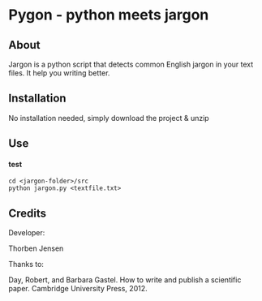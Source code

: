 Pygon - python meets jargon
===

About
---

Jargon is a python script that detects common English jargon in your text files.
It help you writing better.

Installation
---

No installation needed, simply download the project & unzip

Use
---
#### test

```
cd <jargon-folder>/src
python jargon.py <textfile.txt>
```

Credits
---
Developer:

Thorben Jensen

Thanks to:

Day, Robert, and Barbara Gastel. How to write and publish a scientific paper. Cambridge University Press, 2012.
